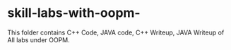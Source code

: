 # skill-labs-with-oopm-
This folder contains C++ Code, JAVA code, C++ Writeup, JAVA Writeup of All labs under OOPM.

